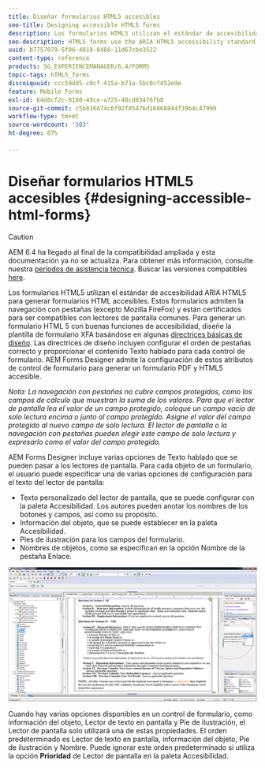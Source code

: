 ```yaml
---
title: Diseñar formularios HTML5 accesibles
seo-title: Designing accessible HTML5 forms
description: Los formularios HTML5 utilizan el estándar de accesibilidad ARIA HTML5. Estos formularios admiten la navegación con pestañas y están certificados para ser compatibles con lectores de pantalla comunes.
seo-description: HTML5 forms use the ARIA HTML5 accessibility standard. These forms support tabbed navigation and are certified to be compatible with common screen readers.
uuid: b7757079-5f06-4818-8488-11d67cbe3522
content-type: reference
products: SG_EXPERIENCEMANAGER/6.4/FORMS
topic-tags: hTML5_forms
discoiquuid: ccc59dd5-c0cf-415a-b71a-5bc0cf452ede
feature: Mobile Forms
exl-id: 64d8cf2c-8180-49ce-a725-48cd03476fb8
source-git-commit: c5b816d74c6f02f85476d16868844f39b4c47996
workflow-type: tm+mt
source-wordcount: '383'
ht-degree: 87%

---
```


# Diseñar formularios HTML5 accesibles {#designing-accessible-html-forms}

>[!CAUTION]
>
>AEM 6.4 ha llegado al final de la compatibilidad ampliada y esta documentación ya no se actualiza. Para obtener más información, consulte nuestra [períodos de asistencia técnica](https://helpx.adobe.com/es/support/programs/eol-matrix.html). Buscar las versiones compatibles [here](https://experienceleague.adobe.com/docs/).

Los formularios HTML5 utilizan el estándar de accesibilidad ARIA HTML5 para generar formularios HTML accesibles. Estos formularios admiten la navegación con pestañas (excepto Mozilla FireFox) y están certificados para ser compatibles con lectores de pantalla comunes. Para generar un formulario HTML 5 con buenas funciones de accesibilidad, diseñe la plantilla de formulario XFA basándose en algunas [directrices básicas de diseño](/help/forms/using/best-practices-for-html5-forms.md). Las directrices de diseño incluyen configurar el orden de pestañas correcto y proporcionar el contenido Texto hablado para cada control de formulario. AEM Forms Designer admite la configuración de estos atributos de control de formulario para generar un formulario PDF y HTML5 accesible.

*Nota: La navegación con pestañas no cubre campos protegidos, como los campos de cálculo que muestran la suma de los valores. Para que el lector de pantalla lea el valor de un campo protegido, coloque un campo vacío de solo lectura encima o junto al campo protegido. Asigne el valor del campo protegido al nuevo campo de solo lectura. El lector de pantalla o la navegación con pestañas pueden elegir este campo de solo lectura y expresarlo como el valor del campo protegido.*

AEM Forms Designer incluye varias opciones de Texto hablado que se pueden pasar a los lectores de pantalla. Para cada objeto de un formulario, el usuario puede especificar una de varias opciones de configuración para el texto del lector de pantalla:

* Texto personalizado del lector de pantalla, que se puede configurar con la paleta Accesibilidad. Los autores pueden anotar los nombres de los botones y campos, así como su propósito.
* Información del objeto, que se puede establecer en la paleta Accesibilidad.
* Pies de ilustración para los campos del formulario.
* Nombres de objetos, como se especifican en la opción Nombre de la pestaña Enlace.

![accesibilidad](assets/accessibility.png)

Cuando hay varias opciones disponibles en un control de formulario, como información del objeto, Lector de texto en pantalla y Pie de ilustración, el Lector de pantalla solo utilizará una de estas propiedades. El orden predeterminado es Lector de texto en pantalla, información del objeto, Pie de ilustración y Nombre. Puede ignorar este orden predeterminado si utiliza la opción **Prioridad** de Lector de pantalla en la paleta Accesibilidad.
